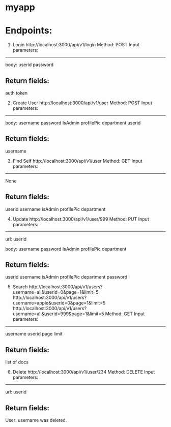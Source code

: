 # myapp


Endpoints:
=====================================================

1) Login
http://localhost:3000/api/v1/login
Method: POST
Input parameters: 
-----------------------
body:
userid
password

Return fields:
-----------------------
auth
token

2) Create User
http://localhost:3000/api/v1/user
Method: POST
Input parameters: 
-----------------------
body:
username
password
IsAdmin
profilePic
department
userid

Return fields:
-----------------------
username

3) Find Self
http://localhost:3000/api/v1/user
Method: GET
Input parameters: 
-----------------------
None

Return fields:
-----------------------
userid
username
isAdmin
profilePic
department

4) Update
http://localhost:3000/api/v1/user/999
Method: PUT
Input parameters:
-----------------------
url: userid

body:
username
password
IsAdmin
profilePic
department

Return fields:
-----------------------
userid
username
isAdmin
profilePic
department
password

5) Search
http://localhost:3000/api/v1/users?username=all&userid=0&page=1&limit=5
http://localhost:3000/api/v1/users?username=apple&userid=0&page=1&limit=5
http://localhost:3000/api/v1/users?username=all&userid=999&page=1&limit=5
Method: GET
Input parameters: 
-----------------------
username
userid
page
limit

Return fields:
-----------------------
list of docs

6) Delete
http://localhost:3000/api/v1/user/234
Method: DELETE
Input parameters:
-----------------------
url: userid

Return fields:
-----------------------
User: username was deleted.






